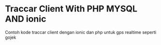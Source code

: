 # Traccar Client With PHP MYSQL AND ionic
Contoh kode traccar client dengan ionic dan php untuk gps realtime seperti gojek
